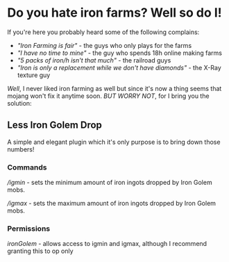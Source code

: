 # Do you hate iron farms? Well so do I!
If you're here you probably heard some of the following complains:

- _"Iron Farming is fair"_ - the guys who only plays for the farms
- _"I have no time to mine"_ - the guy who spends 18h online making farms
- _"5 packs of iron/h isn't that much"_ - the railroad guys
- _"Iron is only a replacement while we don't have diamonds"_ - the X-Ray texture guy

*Well*, I never liked iron farming as well but since it's now a thing seems that mojang won't fix it anytime soon. *BUT WORRY NOT*, for I bring you the solution:

## Less Iron Golem Drop
A simple and elegant plugin which it's only purpose is to bring down those numbers!

### Commands
_/igmin <value>_ - sets the minimum amount of iron ingots dropped by Iron Golem mobs.

_/igmax <value>_ - sets the maximum amount of iron ingots dropped by Iron Golem mobs.

### Permissions
_ironGolem_ - allows access to igmin and igmax, although I recommend granting this to op only
